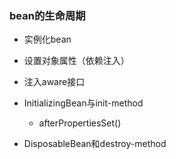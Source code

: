 
### bean的生命周期

* 实例化bean

* 设置对象属性（依赖注入）

* 注入aware接口

* InitializingBean与init-method
    * afterPropertiesSet()

* DisposableBean和destroy-method